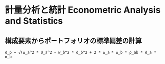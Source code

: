 # 計量分析と統計 Econometric Analysis and Statistics

## 構成要素からポートフォリオの標準偏差の計算
```
σ_p = √(w_a^2 * σ_a^2 + w_b^2 * σ_b^2 + 2 * w_a * w_b * ρ_ab * σ_a * σ_b
```
